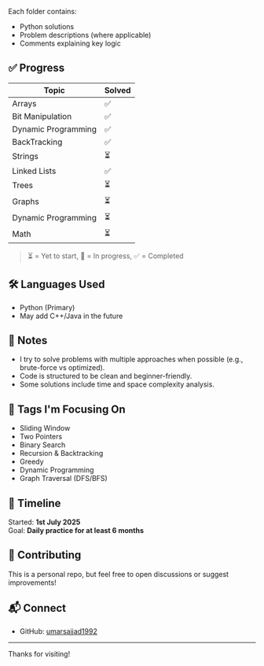 
Each folder contains:
- Python solutions
- Problem descriptions (where applicable)
- Comments explaining key logic

## ✅ Progress

| Topic               | Solved |
|-------------------- |--------|
| Arrays              | ✅     |
| Bit Manipulation    | ✅     |
| Dynamic Programming | ✅     |
| BackTracking        | ✅     |
| Strings             | ⏳     |
| Linked Lists        | ✅     |
| Trees               | ⏳     |
| Graphs              | ⏳     |
| Dynamic Programming | ⏳     |
| Math                | ⏳     |

> ⏳ = Yet to start, 🔄 = In progress, ✅ = Completed

## 🛠️ Languages Used
- Python (Primary)
- May add C++/Java in the future

## 📌 Notes

- I try to solve problems with multiple approaches when possible (e.g., brute-force vs optimized).
- Code is structured to be clean and beginner-friendly.
- Some solutions include time and space complexity analysis.

## 🧩 Tags I'm Focusing On

- Sliding Window
- Two Pointers
- Binary Search
- Recursion & Backtracking
- Greedy
- Dynamic Programming
- Graph Traversal (DFS/BFS)

## 📅 Timeline

Started: **1st July 2025**  
Goal: **Daily practice for at least 6 months**

## 🤝 Contributing

This is a personal repo, but feel free to open discussions or suggest improvements!

## 📬 Connect

- GitHub: [umarsajjad1992](https://github.com/umarsajjad1992)

---

Thanks for visiting!
